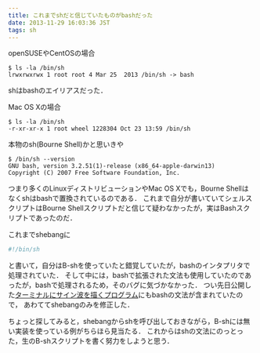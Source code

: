 ```yaml
---
title: これまでshだと信じていたものがbashだった
date: 2013-11-29 16:03:36 JST
tags: sh
---
```


openSUSEやCentOSの場合

```
$ ls -la /bin/sh
lrwxrwxrwx 1 root root 4 Mar 25  2013 /bin/sh -> bash
```

shはbashのエイリアスだった．

Mac OS Xの場合

```
$ ls -la /bin/sh
-r-xr-xr-x 1 root wheel 1228304 Oct 23 13:59 /bin/sh
```

本物のsh\(Bourne Shell\)かと思いきや

```
$ /bin/sh --version
GNU bash, version 3.2.51(1)-release (x86_64-apple-darwin13)
Copyright (C) 2007 Free Software Foundation, Inc.
```

つまり多くのLinuxディストリビューションやMac OS Xでも，Bourne Shellはなくshはbashで置換されているのである．
これまで自分が書いていてシェルスクリプトはBourne Shellスクリプトだと信じて疑わなかったが，実はBashスクリプトであったのだ．

これまでshebangに

```sh
#!/bin/sh
```

と書いて，自分はB\-shを使っていたと錯覚していたが，bashのインタプリタで処理されていた．
そして中には，bashで拡張された文法も使用していたのであったが，bashで処理されるため，そのバグに気づかなかった．
つい先日公開した[ターミナルにサイン波を描くプログラム](https://gist.github.com/iBenza/7687234)にもbashの文法が含まれていたので，
あわててshebangのみを修正した．

ちょっと探してみると，shebangからshを呼び出しておきながら，B\-shには無い実装を使っている例がちらほら見当たる．
これからはshの文法にのっとった，生のB\-shスクリプトを書く努力をしようと思う．

